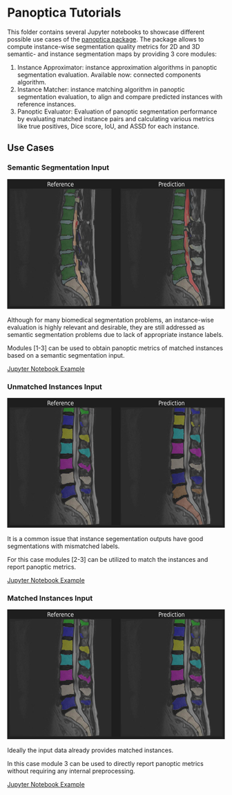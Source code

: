 # Panoptica Tutorials

This folder contains several Jupyter notebooks to showcase different possible use cases of the [panoptica package](https://github.com/BrainLesion/panoptica).
The package allows to compute instance-wise segmentation quality metrics for 2D and 3D semantic- and instance segmentation maps by providing 3 core modules:

1. Instance Approximator: instance approximation algorithms in panoptic segmentation evaluation. Available now: connected components algorithm.
1. Instance Matcher: instance matching algorithm in panoptic segmentation evaluation, to align and compare predicted instances with reference instances.
1. Panoptic Evaluator: Evaluation of panoptic segmentation performance by evaluating matched instance pairs and calculating various metrics like true positives, Dice score, IoU, and ASSD for each instance.

## Use Cases

### Semantic Segmentation Input

<img src="https://github.com/BrainLesion/panoptica/blob/main/examples/spine_seg/semantic/fig_dark.png?raw=true" alt="semantic_figure" height="300"/>

Although for many biomedical segmentation problems, an instance-wise evaluation is highly relevant and desirable, they are still addressed as semantic segmentation problems due to lack of appropriate instance labels.

Modules [1-3] can be used to obtain panoptic metrics of matched instances based on a semantic segmentation input.

[Jupyter Notebook Example](https://github.com/BrainLesion/tutorials/tree/main/panoptica/example_spine_semantic.ipynb)

### Unmatched Instances Input

<img src="https://github.com/BrainLesion/panoptica/blob/main/examples/spine_seg/unmatched_instance/fig_dark.png?raw=true" alt="unmatched_instance_figure" height="300"/>

It is a common issue that instance segementation outputs have good segmentations with mismatched labels.

For this case modules [2-3] can be utilized to match the instances and report panoptic metrics.

[Jupyter Notebook Example](https://github.com/BrainLesion/tutorials/tree/main/panoptica/example_spine_unmatched_instance.ipynb)

### Matched Instances Input

<img src="https://github.com/BrainLesion/panoptica/blob/main/examples/spine_seg/matched_instance/fig_dark.png?raw=true" alt="matched_instance_figure" height="300"/>

Ideally the input data already provides matched instances.

In this case module 3 can be used to directly report panoptic metrics without requiring any internal preprocessing.

[Jupyter Notebook Example](https://github.com/BrainLesion/tutorials/tree/main/panoptica/example_spine_matched_instance.ipynb)

